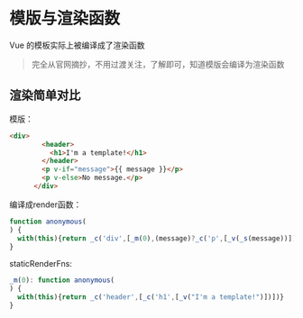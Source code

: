 # 模版与渲染函数

Vue 的模板实际上被编译成了渲染函数
>完全从官网摘抄，不用过渡关注，了解即可，知道模版会编译为渲染函数

## 渲染简单对比

模版：

```html
<div>
        <header>
          <h1>I'm a template!</h1>
        </header>
        <p v-if="message">{{ message }}</p>
        <p v-else>No message.</p>
      </div>
```

编译成render函数：

```javascript
function anonymous(
) {
  with(this){return _c('div',[_m(0),(message)?_c('p',[_v(_s(message))]):_c('p',[_v("No message.")])])}
}
```

staticRenderFns:

```javascript
_m(0): function anonymous(
) {
  with(this){return _c('header',[_c('h1',[_v("I'm a template!")])])}
}
```
